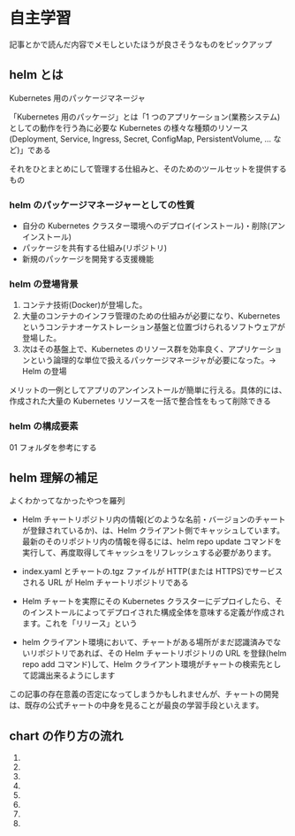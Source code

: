 # 自主学習

記事とかで読んだ内容でメモしといたほうが良さそうなものをピックアップ

## helm とは

Kubernetes 用のパッケージマネージャ

「Kubernetes 用のパッケージ」とは「1 つのアプリケーション(業務システム)としての動作を行う為に必要な Kubernetes の様々な種類のリソース(Deployment, Service, Ingress, Secret, ConfigMap, PersistentVolume, … など)」である

それをひとまとめにして管理する仕組みと、そのためのツールセットを提供するもの

### helm のパッケージマネージャーとしての性質

- 自分の Kubernetes クラスター環境へのデプロイ(インストール)・削除(アンインストール)
- パッケージを共有する仕組み(リポジトリ)
- 新規のパッケージを開発する支援機能

### helm の登場背景

1. コンテナ技術(Docker)が登場した。
2. 大量のコンテナのインフラ管理のための仕組みが必要になり、Kubernetes というコンテナオーケストレーション基盤と位置づけられるソフトウェアが登場した。
3. 次はその基盤上で、Kubernetes のリソース群を効率良く、アプリケーションという論理的な単位で扱えるパッケージマネージャが必要になった。→ Helm の登場

メリットの一例としてアプリのアンインストールが簡単に行える。具体的には、作成された大量の Kubernetes リソースを一括で整合性をもって削除できる

### helm の構成要素

01 フォルダを参考にする

## helm 理解の補足

よくわかってなかったやつを羅列

- Helm チャートリポジトリ内の情報(どのような名前・バージョンのチャートが登録されているか)、は、Helm クライアント側でキャッシュしています。最新のそのリポジトリ内の情報を得るには、helm repo update コマンドを実行して、再度取得してキャッシュをリフレッシュする必要があります。

- index.yaml とチャートの.tgz ファイルが HTTP(または HTTPS)でサービスされる URL が Helm チャートリポジトリである

- Helm チャートを実際にその Kubernetes クラスターにデプロイしたら、そのインストールによってデプロイされた構成全体を意味する定義が作成されます。これを「リリース」という

- helm クライアント環境において、チャートがある場所がまだ認識済みでないリポジトリであれば、その Helm チャートリポジトリの URL を登録(helm repo add コマンド)して、Helm クライアント環境がチャートの検索先として認識出来るようにします

この記事の存在意義の否定になってしまうかもしれませんが、チャートの開発は、既存の公式チャートの中身を見ることが最良の学習手段といえます。

## chart の作り方の流れ
1. 
2. 
3. 
4. 
5. 
6. 
7. 
8. 
